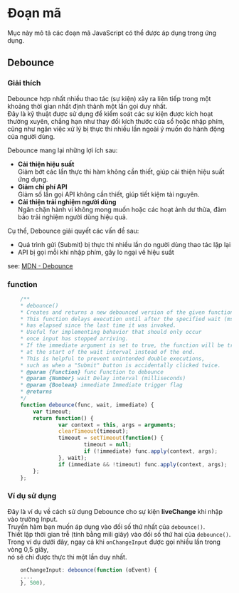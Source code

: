 # Đoạn mã

Mục này mô tả các đoạn mã JavaScript có thể được áp dụng trong ứng dụng.

## Debounce

### Giải thích
Debounce hợp nhất nhiều thao tác (sự kiện) xảy ra liên tiếp trong một khoảng thời gian nhất định thành một lần gọi duy nhất.  
Đây là kỹ thuật được sử dụng để kiểm soát các sự kiện được kích hoạt thường xuyên, chẳng hạn như thay đổi kích thước cửa sổ hoặc nhập phím,  
cũng như ngăn việc xử lý bị thực thi nhiều lần ngoài ý muốn do hành động của người dùng.  

Debounce mang lại những lợi ích sau:  
- **Cải thiện hiệu suất**  
  Giảm bớt các lần thực thi hàm không cần thiết, giúp cải thiện hiệu suất ứng dụng.  
- **Giảm chi phí API**  
  Giảm số lần gọi API không cần thiết, giúp tiết kiệm tài nguyên.  
- **Cải thiện trải nghiệm người dùng**  
  Ngăn chặn hành vi không mong muốn hoặc các hoạt ảnh dư thừa, đảm bảo trải nghiệm người dùng hiệu quả.  

Cụ thể, Debounce giải quyết các vấn đề sau:  
- Quá trình gửi (Submit) bị thực thi nhiều lần do người dùng thao tác lặp lại  
- API bị gọi mỗi khi nhập phím, gây lo ngại về hiệu suất  

see: [MDN - Debounce](https://developer.mozilla.org/en-US/docs/Glossary/Debounce)

### function

```javascript
    /**
    * debounce()
    * Creates and returns a new debounced version of the given function.
    * This function delays execution until after the specified wait (ms) 
    * has elapsed since the last time it was invoked.
    * Useful for implementing behavior that should only occur 
    * once input has stopped arriving.
    * If the immediate argument is set to true, the function will be triggered 
    * at the start of the wait interval instead of the end.
    * This is helpful to prevent unintended double executions, 
    * such as when a "Submit" button is accidentally clicked twice.
    * @param {Function} func Function to debounce
    * @param {Number} wait Delay interval (milliseconds)
    * @param {Boolean} immediate Immediate trigger flag
    * @returns
    */
    function debounce(func, wait, immediate) {
        var timeout;
        return function() {
                var context = this, args = arguments;
                clearTimeout(timeout);
                timeout = setTimeout(function() {
                        timeout = null;
                        if (!immediate) func.apply(context, args);
                }, wait);
                if (immediate && !timeout) func.apply(context, args);
        };
    };
```

### Ví dụ sử dụng

Đây là ví dụ về cách sử dụng Debounce cho sự kiện **liveChange** khi nhập vào trường Input.  
Truyền hàm bạn muốn áp dụng vào đối số thứ nhất của `debounce()`.  
Thiết lập thời gian trễ (tính bằng mili giây) vào đối số thứ hai của `debounce()`.  
Trong ví dụ dưới đây, ngay cả khi `onChangeInput` được gọi nhiều lần trong vòng 0,5 giây,  
nó sẽ chỉ được thực thi một lần duy nhất.  

```javaScript
    onChangeInput: debounce(function (oEvent) {
    ....
    }, 500),
```

